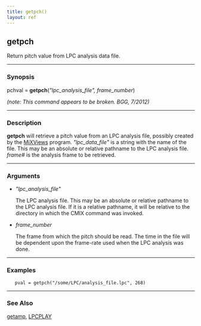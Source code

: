 ```yaml
---
title: getpch()
layout: ref
---
```


## getpch

Return pitch value from LPC analysis data file.

-----

### Synopsis

pchval = **getpch**(*"lpc\_analysis\_file", frame\_number*)

*(note: This command appears to be broken. BGG, 7/2012)*

-----

### Description

**getpch** will retrieve a pitch value from an LPC analysis file,
possibly created by the
[MiXViews](http://music.columbia.edu/~doug/MixViews/MiXViews.html)
program. *"lpc\_data\_file"* is a string with the name of the file. This
may be an absolute or relative pathname to the LPC analysis file.
*frame\#* is the analysis frame to be retrieved.

-----

### Arguments

  - *"lpc\_analysis\_file"*  
      
    The LPC analysis file. This may be an absolute or relative pathname
    to the LPC analysis file. If it is a relative pathname, it will be
    relative to the directory in which the CMIX command was invoked.

  - *frame\_number*  
      
    The frame from which the pitch should be read. The time in the file
    will be dependent upon the frame-rate used when the LPC analysis was
    done.

-----

### Examples

``` 
   pval = getpch("/some/LPC/analysis_file.lpc", 268)
```

-----

### See Also

[getamp](getamp.html), [LPCPLAY](../instruments/LPCPLAY.html)

